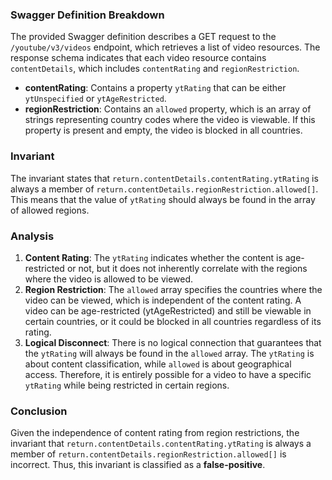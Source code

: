 ### Swagger Definition Breakdown
The provided Swagger definition describes a GET request to the `/youtube/v3/videos` endpoint, which retrieves a list of video resources. The response schema indicates that each video resource contains `contentDetails`, which includes `contentRating` and `regionRestriction`. 

- **contentRating**: Contains a property `ytRating` that can be either `ytUnspecified` or `ytAgeRestricted`.
- **regionRestriction**: Contains an `allowed` property, which is an array of strings representing country codes where the video is viewable. If this property is present and empty, the video is blocked in all countries.

### Invariant
The invariant states that `return.contentDetails.contentRating.ytRating` is always a member of `return.contentDetails.regionRestriction.allowed[]`. This means that the value of `ytRating` should always be found in the array of allowed regions.

### Analysis
1. **Content Rating**: The `ytRating` indicates whether the content is age-restricted or not, but it does not inherently correlate with the regions where the video is allowed to be viewed. 
2. **Region Restriction**: The `allowed` array specifies the countries where the video can be viewed, which is independent of the content rating. A video can be age-restricted (ytAgeRestricted) and still be viewable in certain countries, or it could be blocked in all countries regardless of its rating.
3. **Logical Disconnect**: There is no logical connection that guarantees that the `ytRating` will always be found in the `allowed` array. The `ytRating` is about content classification, while `allowed` is about geographical access. Therefore, it is entirely possible for a video to have a specific `ytRating` while being restricted in certain regions.

### Conclusion
Given the independence of content rating from region restrictions, the invariant that `return.contentDetails.contentRating.ytRating` is always a member of `return.contentDetails.regionRestriction.allowed[]` is incorrect. Thus, this invariant is classified as a **false-positive**.
